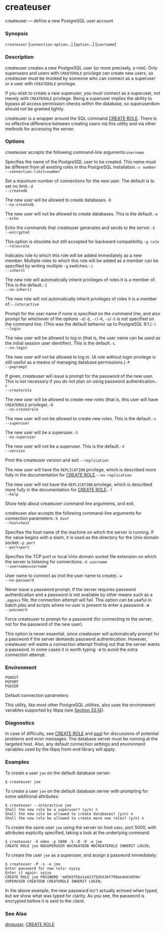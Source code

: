 # createuser

createuser — define a new PostgreSQL user account

### Synopsis

`createuser` \[_`connection-option`_...\] \[_`option`_...\] \[_`username`_\]

### Description

createuser creates a new PostgreSQL user \(or more precisely, a role\). Only superusers and users with `CREATEROLE` privilege can create new users, so createuser must be invoked by someone who can connect as a superuser or a user with `CREATEROLE` privilege.

If you wish to create a new superuser, you must connect as a superuser, not merely with `CREATEROLE` privilege. Being a superuser implies the ability to bypass all access permission checks within the database, so superuserdom should not be granted lightly.

createuser is a wrapper around the SQL command [CREATE ROLE](https://www.postgresql.org/docs/10/static/sql-createrole.html). There is no effective difference between creating users via this utility and via other methods for accessing the server.

### Options

createuser accepts the following command-line arguments:_`username`_

Specifies the name of the PostgreSQL user to be created. This name must be different from all existing roles in this PostgreSQL installation.`-c `_`number`_  
`--connection-limit=`_`number`_

Set a maximum number of connections for the new user. The default is to set no limit.`-d`  
`--createdb`

The new user will be allowed to create databases.`-D`  
`--no-createdb`

The new user will not be allowed to create databases. This is the default.`-e`  
`--echo`

Echo the commands that createuser generates and sends to the server.`-E`  
`--encrypted`

This option is obsolete but still accepted for backward compatibility.`-g `_`role`_  
`--role=`_`role`_

Indicates role to which this role will be added immediately as a new member. Multiple roles to which this role will be added as a member can be specified by writing multiple `-g` switches.`-i`  
`--inherit`

The new role will automatically inherit privileges of roles it is a member of. This is the default.`-I`  
`--no-inherit`

The new role will not automatically inherit privileges of roles it is a member of.`--interactive`

Prompt for the user name if none is specified on the command line, and also prompt for whichever of the options `-d`/`-D`, `-r`/`-R`, `-s`/`-S` is not specified on the command line. \(This was the default behavior up to PostgreSQL 9.1.\)`-l`  
`--login`

The new user will be allowed to log in \(that is, the user name can be used as the initial session user identifier\). This is the default.`-L`  
`--no-login`

The new user will not be allowed to log in. \(A role without login privilege is still useful as a means of managing database permissions.\)`-P`  
`--pwprompt`

If given, createuser will issue a prompt for the password of the new user. This is not necessary if you do not plan on using password authentication.`-r`  
`--createrole`

The new user will be allowed to create new roles \(that is, this user will have `CREATEROLE` privilege\).`-R`  
`--no-createrole`

The new user will not be allowed to create new roles. This is the default.`-s`  
`--superuser`

The new user will be a superuser.`-S`  
`--no-superuser`

The new user will not be a superuser. This is the default.`-V`  
`--version`

Print the createuser version and exit.`--replication`

The new user will have the `REPLICATION` privilege, which is described more fully in the documentation for [CREATE ROLE](https://www.postgresql.org/docs/10/static/sql-createrole.html).`--no-replication`

The new user will not have the `REPLICATION` privilege, which is described more fully in the documentation for [CREATE ROLE](https://www.postgresql.org/docs/10/static/sql-createrole.html).`-?`  
`--help`

Show help about createuser command line arguments, and exit.

createuser also accepts the following command-line arguments for connection parameters:`-h `_`host`_  
`--host=`_`host`_

Specifies the host name of the machine on which the server is running. If the value begins with a slash, it is used as the directory for the Unix domain socket.`-p `_`port`_  
`--port=`_`port`_

Specifies the TCP port or local Unix domain socket file extension on which the server is listening for connections.`-U `_`username`_  
`--username=`_`username`_

User name to connect as \(not the user name to create\).`-w`  
`--no-password`

Never issue a password prompt. If the server requires password authentication and a password is not available by other means such as a `.pgpass` file, the connection attempt will fail. This option can be useful in batch jobs and scripts where no user is present to enter a password.`-W`  
`--password`

Force createuser to prompt for a password \(for connecting to the server, not for the password of the new user\).

This option is never essential, since createuser will automatically prompt for a password if the server demands password authentication. However, createuser will waste a connection attempt finding out that the server wants a password. In some cases it is worth typing `-W` to avoid the extra connection attempt.

### Environment

`PGHOST`  
`PGPORT`  
`PGUSER`

Default connection parameters

This utility, like most other PostgreSQL utilities, also uses the environment variables supported by libpq \(see [Section 33.14](https://www.postgresql.org/docs/10/static/libpq-envars.html)\).

### Diagnostics

In case of difficulty, see [CREATE ROLE](https://www.postgresql.org/docs/10/static/sql-createrole.html) and [psql](https://www.postgresql.org/docs/10/static/app-psql.html) for discussions of potential problems and error messages. The database server must be running at the targeted host. Also, any default connection settings and environment variables used by the libpq front-end library will apply.

### Examples

To create a user `joe` on the default database server:

```text
$ createuser joe
```

To create a user `joe` on the default database server with prompting for some additional attributes:

```text
$ createuser --interactive joe
Shall the new role be a superuser? (y/n) n
Shall the new role be allowed to create databases? (y/n) n
Shall the new role be allowed to create more new roles? (y/n) n
```

To create the same user `joe` using the server on host `eden`, port 5000, with attributes explicitly specified, taking a look at the underlying command:

```text
$ createuser -h eden -p 5000 -S -D -R -e joe
CREATE ROLE joe NOSUPERUSER NOCREATEDB NOCREATEROLE INHERIT LOGIN;
```

To create the user `joe` as a superuser, and assign a password immediately:

```text
$ createuser -P -s -e joe
Enter password for new role: xyzzy
Enter it again: xyzzy
CREATE ROLE joe PASSWORD 'md5b5f5ba1a423792b526f799ae4eb3d59e' SUPERUSER CREATEDB CREATEROLE INHERIT LOGIN;
```

In the above example, the new password isn't actually echoed when typed, but we show what was typed for clarity. As you see, the password is encrypted before it is sent to the client.

### See Also

[dropuser](https://www.postgresql.org/docs/10/static/app-dropuser.html), [CREATE ROLE](https://www.postgresql.org/docs/10/static/sql-createrole.html)

